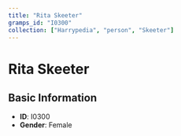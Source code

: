 ```yaml
---
title: "Rita Skeeter"
gramps_id: "I0300"
collection: ["Harrypedia", "person", "Skeeter"]
---
```


# Rita Skeeter

## Basic Information

- **ID**: I0300
- **Gender**: Female


